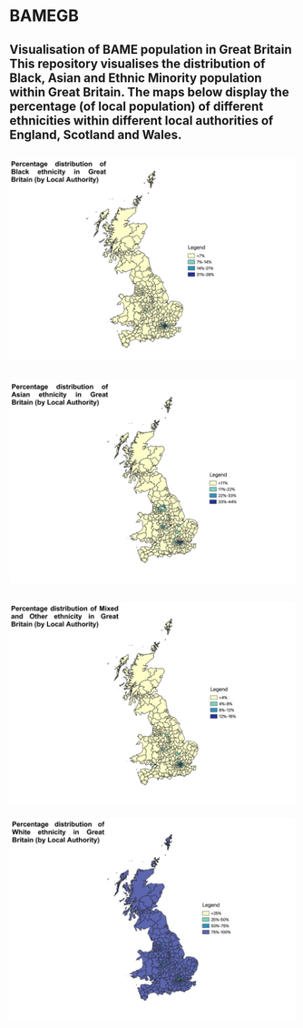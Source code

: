 # BAMEGB
Visualisation of BAME population in Great Britain
<br>
This repository visualises the distribution of Black, Asian and Ethnic Minority population within Great Britain. The maps below display the percentage (of local population) of different ethnicities within different local authorities of England, Scotland and Wales.  
---
![Black distribution](/Images/GB_Black.jpeg)
---
![Asian distribution](/Images/GB_Asian.jpeg)
---
![Minority Ethnic distribution](/Images/GB_Minority_Ethnic.jpeg)
---
![White distribution](/Images/GB_White.jpeg)
